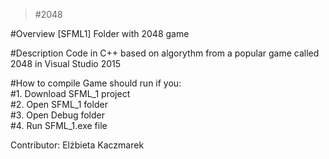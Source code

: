 >#2048


#Overview
[SFML1] Folder with 2048 game

#Description
Code in C++ based on algorythm from a popular game called 2048 in Visual Studio 2015

#How to compile
Game should run if you:<br/>
	#1. Download SFML_1 project <br/>
	#2. Open SFML_1 folder <br/>
	#3. Open Debug folder <br/>
	#4. Run SFML_1.exe file <br/>

Contributor: Elżbieta Kaczmarek

